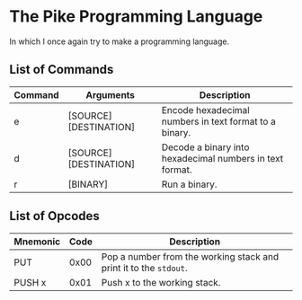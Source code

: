 # The Pike Programming Language
In which I once again try to make a programming language.

## List of Commands

| Command | Arguments | Description |
| --- | --- | --- |
| e | [SOURCE] [DESTINATION] | Encode hexadecimal numbers in text format to a binary. |
| d | [SOURCE] [DESTINATION] | Decode a binary into hexadecimal numbers in text format. |
| r | [BINARY] | Run a binary. |

## List of Opcodes

| Mnemonic | Code | Description |
| --- | --- | --- |
| PUT | 0x00 | Pop a number from the working stack and print it to the `stdout`. |
| PUSH x | 0x01 | Push x to the working stack. |